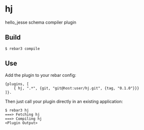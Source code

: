 hj
=====

hello_jesse schema compiler plugin

Build
-----

    $ rebar3 compile

Use
---

Add the plugin to your rebar config:

    {plugins, [
        { hj, ".*", {git, "git@host:user/hj.git", {tag, "0.1.0"}}}
    ]}.

Then just call your plugin directly in an existing application:


    $ rebar3 hj
    ===> Fetching hj
    ===> Compiling hj
    <Plugin Output>
